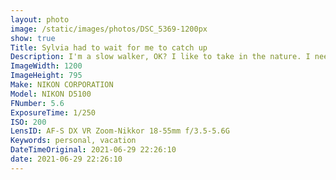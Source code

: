 ```yaml
---
layout: photo
image: /static/images/photos/DSC_5369-1200px
show: true
Title: Sylvia had to wait for me to catch up
Description: I'm a slow walker, OK? I like to take in the nature. I need to exercise.
ImageWidth: 1200
ImageHeight: 795
Make: NIKON CORPORATION
Model: NIKON D5100
FNumber: 5.6
ExposureTime: 1/250
ISO: 200
LensID: AF-S DX VR Zoom-Nikkor 18-55mm f/3.5-5.6G
Keywords: personal, vacation
DateTimeOriginal: 2021-06-29 22:26:10
date: 2021-06-29 22:26:10
---
```

